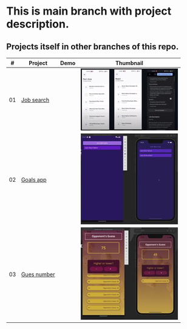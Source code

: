 # This is main branch with project description.
## Projects itself in other branches of this repo.

|  #  | Project  | Demo          |Thumbnail|
| :-: | -------- | ------------- |---------|
|01| [Job search](https://github.com/xml12333/reactNative/tree/01-job-search)| | ![Thumbnail](info/01-job-search/info_thumbnail.jpg)|
|02| [Goals app](https://github.com/xml12333/reactNative/tree/02-goals-app)| | ![Thumbnail](info/02-goals-app/info_thumbnail.jpg)|
|03| [Gues number](https://github.com/xml12333/reactNative/tree/03-gues-number)| | ![Thumbnail](info/03-gues-number/info_thumbnail.jpg)|
